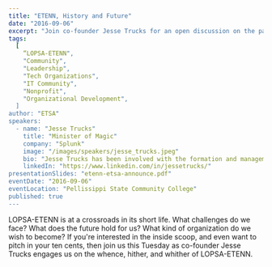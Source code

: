 ```yaml
---
title: "ETENN, History and Future"
date: "2016-09-06"
excerpt: "Join co-founder Jesse Trucks for an open discussion on the past, present, and future of LOPSA-ETENN as the organization faces pivotal decisions."
tags:
  [
    “LOPSA-ETENN",
    "Community",
    "Leadership",
    "Tech Organizations",
    "IT Community",
    "Nonprofit",
    "Organizational Development",
  ]
author: "ETSA"
speakers:
  - name: "Jesse Trucks"
    title: "Minister of Magic"
    company: "Splunk"
    image: "/images/speakers/jesse_trucks.jpeg"
    bio: "Jesse Trucks has been involved with the formation and management of professional communities for over 13 years. His initiation into professional community involvement began with co-authoring, as part of a committee, the original version of the Code of Ethics currently adopted by The League of Professional System Administrators (LOPSA), USENIX, and LISA. In the following years, he helped manage a local SAGE chapter (the precursor to LISA); was a Founding Member of LOPSA; formed and managed the successful LOPSA Madison Local Chapter; served on the LOPSA Board of Directors from 2007 - 2013; founded and still manages the LOPSA East Tennessee Local Chapter; and is a senior freenode IRC network staff member and the freenode Sponsor Liaison. Over the years, Trucks has seen how professional communities wax and wane through successes and failures, and he advocates that all professionals get involved in their own professional communities to the betterment of everyone involved."
    linkedIn: "https://www.linkedin.com/in/jessetrucks/"
presentationSlides: "etenn-etsa-announce.pdf"
eventDate: "2016-09-06"
eventLocation: "Pellissippi State Community College"
published: true
---
```


LOPSA-ETENN is at a crossroads in its short life. What challenges do we face? What does the future hold for us? What kind of organization do we wish to become? If you're interested in the inside scoop, and even want to pitch in your ten cents, then join us this Tuesday as co-founder Jesse Trucks engages us on the whence, hither, and whither of LOPSA-ETENN.
